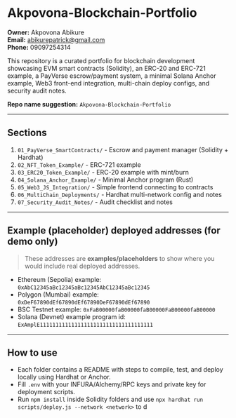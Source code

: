 # Akpovona-Blockchain-Portfolio

**Owner:** Akpovona Abikure  
**Email:** abikurepatrick@gmail.com  
**Phone:** 09097254314  

This repository is a curated portfolio for blockchain development showcasing EVM smart contracts (Solidity), an ERC-20 and ERC-721 example, a PayVerse escrow/payment system, a minimal Solana Anchor example, Web3 front-end integration, multi-chain deploy configs, and security audit notes.

**Repo name suggestion:** `Akpovona-Blockchain-Portfolio`

---

## Sections
1. `01_PayVerse_SmartContracts/` - Escrow and payment manager (Solidity + Hardhat)
2. `02_NFT_Token_Example/` - ERC-721 example
3. `03_ERC20_Token_Example/` - ERC-20 example with mint/burn
4. `04_Solana_Anchor_Example/` - Minimal Anchor program (Rust)
5. `05_Web3_JS_Integration/` - Simple frontend connecting to contracts
6. `06_MultiChain_Deployments/` - Hardhat multi-network config and notes
7. `07_Security_Audit_Notes/` - Audit checklist and notes

---

## Example (placeholder) deployed addresses (for demo only)
> These addresses are **examples/placeholders** to show where you would include real deployed addresses.
- Ethereum (Sepolia) example: `0xAbC12345aBc12345aBc12345AbC12345aBc12345`
- Polygon (Mumbai) example: `0xDeF67890dEf67890dEf67890DeF67890dEf67890`
- BSC Testnet example: `0xFaB00000faB00000faB00000FaB00000faB00000`
- Solana (Devnet) example program id: `ExAmplE111111111111111111111111111111111111`

---

## How to use
- Each folder contains a README with steps to compile, test, and deploy locally using Hardhat or Anchor.
- Fill `.env` with your INFURA/Alchemy/RPC keys and private key for deployment scripts.
- Run `npm install` inside Solidity folders and use `npx hardhat run scripts/deploy.js --network <network>` to d
